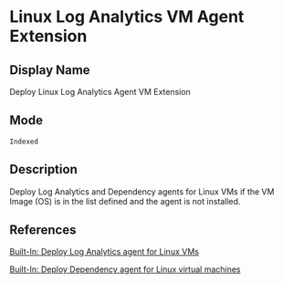 # Linux Log Analytics VM Agent Extension

## Display Name

Deploy Linux Log Analytics Agent VM Extension

## Mode

`Indexed`

## Description

Deploy Log Analytics and Dependency agents for Linux VMs if the VM Image (OS) is in the list defined and the agent is not installed.

## References

[Built-In: Deploy Log Analytics agent for Linux VMs](https://github.com/Azure/azure-policy/blob/master/built-in-policies/policyDefinitions/Monitoring/LogAnalyticsExtension_Linux_VM_Deploy.json)

[Built-In: Deploy Dependency agent for Linux virtual machines](https://github.com/Azure/azure-policy/blob/master/built-in-policies/policyDefinitions/Monitoring/DependencyAgentExtension_Linux_VM_Deploy.json)
